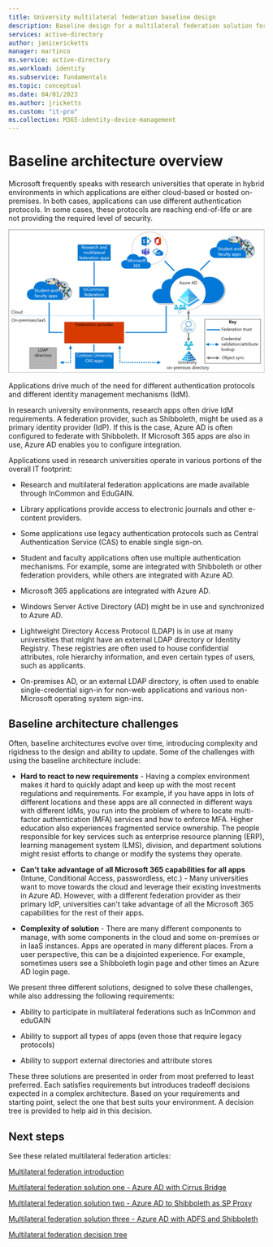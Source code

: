 ```yaml
---
title: University multilateral federation baseline design
description: Baseline design for a multilateral federation solution for universities.
services: active-directory
author: janicericketts
manager: martinco
ms.service: active-directory
ms.workload: identity
ms.subservice: fundamentals
ms.topic: conceptual
ms.date: 04/01/2023
ms.author: jricketts
ms.custom: "it-pro"
ms.collection: M365-identity-device-management
---
```


# Baseline architecture overview

Microsoft frequently speaks with research universities that operate in hybrid environments in which applications are either cloud-based or hosted on-premises. In both cases, applications can use different authentication protocols. In some cases, these protocols are reaching end-of-life or are not providing the required level of security.

[![Diagram showing a baseline architecture typical to secondary education environments. The diagram is separated into the cloud-based and on-premises-based areas, the trust, synchronization, and credential validation paths.](media/multilateral-federation-baseline/typical-baseline-environment.png)](media/multilateral-federation-baseline/typical-baseline-environment.png#lightbox)

Applications drive much of the need for different authentication protocols and different identity management mechanisms (IdM).

In research university environments, research apps often drive IdM requirements. A federation provider, such as Shibboleth, might be used as a primary identity provider (IdP). If this is the case, Azure AD is often configured to federate with Shibboleth. If Microsoft 365 apps are also in use, Azure AD enables you to configure integration.

Applications used in research universities operate in various portions of the overall IT footprint:

* Research and multilateral federation applications are made available through InCommon and EduGAIN.

* Library applications provide access to electronic journals and other e-content providers.

* Some applications use legacy authentication protocols such as Central Authentication Service (CAS) to enable single sign-on.

* Student and faculty applications often use multiple authentication mechanisms. For example, some are integrated with Shibboleth or other federation providers, while others are integrated with Azure AD.

* Microsoft 365 applications are integrated with Azure AD.

* Windows Server Active Directory (AD) might be in use and synchronized to Azure AD.

* Lightweight Directory Access Protocol (LDAP) is in use at many universities that might have an external LDAP directory or Identity Registry. These registries are often used to house confidential attributes, role hierarchy information, and even certain types of users, such as applicants. 

* On-premises AD, or an external LDAP directory, is often used to enable single-credential sign-in for non-web applications and various non-Microsoft operating system sign-ins. 

## Baseline architecture challenges

Often, baseline architectures evolve over time, introducing complexity and rigidness to the design and ability to update. Some of the challenges with using the baseline architecture include:

* **Hard to react to new requirements** - Having a complex environment makes it hard to quickly adapt and keep up with the most recent regulations and requirements. For example, if you have apps in lots of different locations and these apps are all connected in different ways with different IdMs, you run into the problem of where to locate multi-factor authentication (MFA) services and how to enforce MFA. Higher education also experiences fragmented service ownership. The people responsible for key services such as enterprise resource planning (ERP), learning management system (LMS), division, and department solutions might resist efforts to change or modify the systems they operate.

* **Can't take advantage of all Microsoft 365 capabilities for all apps** (Intune, Conditional Access, passwordless, etc.) - Many universities want to move towards the cloud and leverage their existing investments in Azure AD. However, with a different federation provider as their primary IdP, universities can't take advantage of all the Microsoft 365 capabilities for the rest of their apps.

* **Complexity of solution** - There are many different components to manage, with some components in the cloud and some on-premises or in IaaS instances. Apps are operated in many different places. From a user perspective, this can be a disjointed experience. For example, sometimes users see a Shibboleth login page and other times an Azure AD login page.

We present three different solutions, designed to solve these challenges, while also addressing the following requirements:

* Ability to participate in multilateral federations such as InCommon and eduGAIN

* Ability to support all types of apps (even those that require legacy protocols)

* Ability to support external directories and attribute stores

These three solutions are presented in order from most preferred to least preferred. Each satisfies requirements but introduces tradeoff decisions expected in a complex architecture. Based on your requirements and starting point, select the one that best suits your environment. A decision tree is provided to help aid in this decision.


## Next steps

See these related multilateral federation articles:

[Multilateral federation introduction](multilateral-federation-introduction.md)

[Multilateral federation solution one - Azure AD with Cirrus Bridge](multilateral-federation-solution-one.md)

[Multilateral federation solution two - Azure AD to Shibboleth as SP Proxy](multilateral-federation-solution-two.md)

[Multilateral federation solution three - Azure AD with ADFS and Shibboleth](multilateral-federation-solution-three.md)

[Multilateral federation decision tree](multilateral-federation-decision-tree.md)

